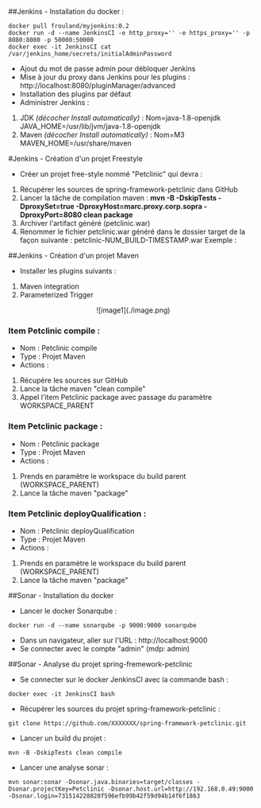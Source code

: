 ##Jenkins - Installation du docker :  
``` 
docker pull frouland/myjenkins:0.2   
docker run -d --name JenkinsCI -e http_proxy='' -e https_proxy='' -p 8080:8080 -p 50000:50000  
docker exec -it JenkinsCI cat /var/jenkins_home/secrets/initialAdminPassword   
```

- Ajout du mot de passe admin pour débloquer Jenkins
- Mise à jour du proxy dans Jenkins pour les plugins : http://localhost:8080/pluginManager/advanced  
- Installation des plugins par défaut
- Administrer Jenkins :
1. JDK *(décocher Install automatically)* : Nom=java-1.8-openjdk JAVA_HOME=/usr/lib/jvm/java-1.8-openjdk
2. Maven *(décocher Install automatically)* : Nom=M3 MAVEN_HOME=/usr/share/maven
		

#Jenkins - Création d'un projet Freestyle
- Créer un projet free-style nommé "Petclinic" qui devra :
1. Récupérer les sources de spring-framework-petclinic dans GitHub
2. Lancer la tâche de compilation maven : **mvn -B -DskipTests -DproxySet=true -DproxyHost=marc.proxy.corp.sopra -DproxyPort=8080 clean package**
3. Archiver l'artifact généré (petclinic.war)
4. Renommer le fichier petclinic.war généré dans le dossier target de la façon suivante : petclinic-NUM_BUILD-TIMESTAMP.war Exemple : 

##Jenkins - Création d'un projet Maven
- Installer les plugins suivants :
1. Maven integration
2. Parameterized Trigger

<center>![image1](./image.png)</center>

### Item Petclinic compile :
- Nom : Petclinic compile
- Type : Projet Maven
- Actions :
1. Récupère les sources sur GitHub 
2. Lance la tâche maven "clean compile"
3. Appel l'item Petclinic package avec passage du paramètre WORKSPACE_PARENT

### Item Petclinic package :
- Nom : Petclinic package
- Type : Projet Maven
- Actions :
1. Prends en paramètre le workspace du build parent (WORKSPACE_PARENT)
2. Lance la tâche maven "package"

### Item Petclinic deployQualification :
- Nom : Petclinic deployQualification
- Type : Projet Maven
- Actions :
1. Prends en paramètre le workspace du build parent (WORKSPACE_PARENT)
2. Lance la tâche maven "package"


##Sonar - Installation du docker
- Lancer le docker Sonarqube :   
```
docker run -d --name sonarqube -p 9000:9000 sonarqube
```
- Dans un navigateur, aller sur l'URL : http://localhost:9000
- Se connecter avec le compte "admin" (mdp: admin)

##Sonar - Analyse du projet spring-fremework-petclinic

- Se connecter sur le docker JenkinsCI avec la commande bash : 
```
docker exec -it JenkinsCI bash
``` 
- Récupérer les sources du projet spring-framework-petclinic :
```
git clone https://github.com/XXXXXXX/spring-framework-petclinic.git
```
- Lancer un build du projet :   
```
mvn -B -DskipTests clean compile
```
- Lancer une analyse sonar :   
```
mvn sonar:sonar -Dsonar.java.binaries=target/classes -Dsonar.projectKey=Petclinic -Dsonar.host.url=http://192.168.0.49:9000 -Dsonar.login=731514228828f596efb99b42f59d94b14f6f1863
```











 
